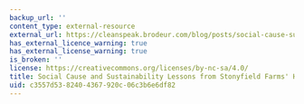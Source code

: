 ```yaml
---
backup_url: ''
content_type: external-resource
external_url: https://cleanspeak.brodeur.com/blog/posts/social-cause-sustainability-lessons-from-stonyfield-farms-hirshberg/
has_external_licence_warning: true
has_external_license_warning: true
is_broken: ''
license: https://creativecommons.org/licenses/by-nc-sa/4.0/
title: Social Cause and Sustainability Lessons from Stonyfield Farms' Hirshberg
uid: c3557d53-8240-4367-920c-06c3b6e6df82
---
```

